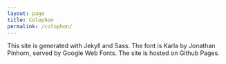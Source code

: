 ```yaml
---
layout: page
title: Colophon
permalink: /colophon/
---
```


This site is generated with Jekyll and Sass. 
The font is Karla by Jonathan Pinhorn, served by Google Web Fonts. 
The site is hosted on Github Pages.